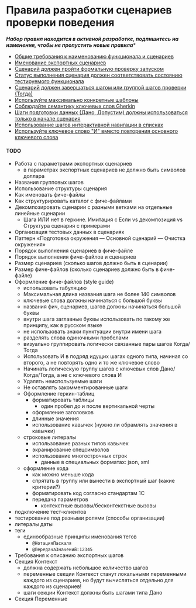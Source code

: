 # Правила разработки сценариев проверки поведения

**_Набор правил находится в активной разработке, подпишитесь на изменения, чтобы не пропустить новые правила_***

* [Общие требования к наименованию функционала и сценариев](./rules/naming-common.md)
* [Именование экспортных сценариев](./rules/naming-exports.md)
* [Сценарий должен пройти формальную проверку запуском](./rules/run-tests.md)
* [Статус выполнения сценария должен соответствовать состоянию тестируемого функционала](./rules/scenario-status.md)
* [Сценарий должен завершаться шагом или группой шагов проверки (Тогда)](./rules/use-then-steps.md)
* [Используйте максимально конкретные шаблоны](./rules/avoid-greedy-wildcard.md)
* [Соблюдайте семантику ключевых слов Gherkin](./rules/keywords-semantic.md)
* [Шаги подготовки данных (Дано, Допустим) должны использоваться только в начале сценария](./rules/use-given.md)
* [Использование шагов интерактивной навигации в списках](./rules/ui-interactive-list-navigation.md)
* [Используйте ключевое слово "И" вместо повторения основного ключевого слова](./rules/use-and-keyword.md)

#### TODO

* Работа с параметрами экспортных сценариев
    * в параметрах экспортных сценариев не должно быть символов доллара
* Названия групповых шагов
* Использование структуры сценария
* Как именовать фиче-файлы
* Как структурировать каталог с фиче-файлами
* Декомпозировать сценарии с разными ветками на отдельные линейные сценарии
    * Шага ИЛИ нет в геркине. Имитация с Если vs декомпозиция vs Структура сценария с примерами
* Организация тестовых данных в сценариях
* Паттерн «Подготовка окружения — Основной сценарий — Очистка окружения»
* Порядок выполнения сценариев в фиче-файле
* Порядок выполнения фиче-файлов и сценариев
* Размер сценариев (сколько шагов должно быть в сценарии)
* Размер фиче-файлов (сколько сценариев должно быть в фиче-файле)
* Оформление фиче-файлов (style guide)
    * использовать табуляцию
    * Максимальная длина названия шага не более 140 символов
    * ключевые слова должны начинаться с большой буквы
    * названия фич, сценариев, шагов должны начинаться  большой буквы
    * внутри шага заглавные буквы использовать по такому же принципу, как в русском языке
    * не использовать знаки пунктуации внутри имени шага
    * разделять слова одиночными пробелами
    * визуально группировать логически связанные пары шагов Когда/Тогда
    * Использовать И в подряд идущих шагах одного типа, начиная со второго, а не повторять одно и то же ключевое слово
    * Начинать логическую группу шагов с ключевых слов Дано/Когда/Тогда, а не с ключевого слова И
    * Удалять неиспользуемые шаги 
    * Не оставлять закомментированные шаги
    * Оформление геркин-таблиц
        * форматировать таблицы
            * один пробел до и после вертикальной черты
        * оформление заголовков
        * длинные значения
        * использование кавычек (нужно ли обрамлять значения в кавычки)
    * строковые литералы
        * использование разных типов кавычек
        * экранирование спецсимволов
        * использование многострочных строк
            * данные в специальных форматах: json, xml
    * оформление кода
        * как можно меньше кода
        * спрятать в группу или вынести в экспортный шаг (какие критерии?)
        * форматировать код согласно стандартам 1С
        * передача параметров
            * контекстные вызовы/бесконтекстные вызовы
* подключение тест-клиентов
* тестирование под разными ролями (способы организации)
* литералы даты
* теги
    * единообразные принципы именования тегов
        * `@НотацияПаскаля`
        * `@ПередачаЗначений:12345`
* Требования к описанию экспортных шагов
* Секция Контекст
    * должна содержать небольшое количество шагов
    * переменные секции Контекст станут локальными переменными каждого из сценариев, но будут вычисляться отдельно для каждого из сценариев!
    * шаги секции Контекст должны быть шагами типа Дано
* Секция Переменные

